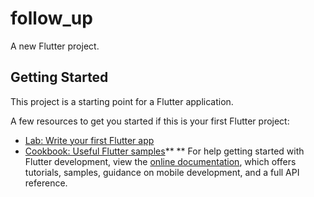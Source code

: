 # follow_up

A new Flutter project.

## Getting Started

This project is a starting point for a Flutter application.

A few resources to get you started if this is your first Flutter project:

- [Lab: Write your first Flutter app](https://docs.flutter.dev/get-started/codelab)
- [Cookbook: Useful Flutter samples](https://docs.flutter.dev/cookbook)**
**
For help getting started with Flutter development, view the
[online documentation](https://docs.flutter.dev/), which offers tutorials,
samples, guidance on mobile development, and a full API reference.
